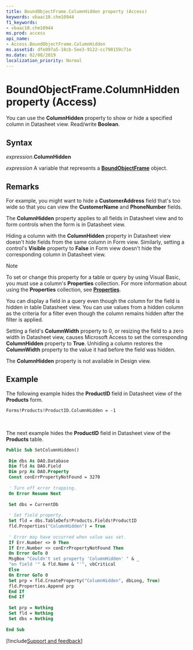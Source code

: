 ```yaml
---
title: BoundObjectFrame.ColumnHidden property (Access)
keywords: vbaac10.chm10944
f1_keywords:
- vbaac10.chm10944
ms.prod: access
api_name:
- Access.BoundObjectFrame.ColumnHidden
ms.assetid: dfe097a5-18cb-5ee3-9122-cc790159c71e
ms.date: 02/08/2019
localization_priority: Normal
---
```



# BoundObjectFrame.ColumnHidden property (Access)

You can use the **ColumnHidden** property to show or hide a specified column in Datasheet view. Read/write **Boolean**. 


## Syntax

_expression_.**ColumnHidden**

_expression_ A variable that represents a **[BoundObjectFrame](Access.BoundObjectFrame.md)** object.


## Remarks

For example, you might want to hide a **CustomerAddress** field that's too wide so that you can view the **CustomerName** and **PhoneNumber** fields.

The **ColumnHidden** property applies to all fields in Datasheet view and to form controls when the form is in Datasheet view.

Hiding a column with the **ColumnHidden** property in Datasheet view doesn't hide fields from the same column in Form view. Similarly, setting a control's **Visible** property to **False** in Form view doesn't hide the corresponding column in Datasheet view.

> [!NOTE] 
> To set or change this property for a table or query by using Visual Basic, you must use a column's **Properties** collection. For more information about using the **Properties** collection, see **[Properties](access.boundobjectframe.properties.md)**.

You can display a field in a query even though the column for the field is hidden in table Datasheet view. You can use values from a hidden column as the criteria for a filter even though the column remains hidden after the filter is applied.

Setting a field's **ColumnWidth** property to 0, or resizing the field to a zero width in Datasheet view, causes Microsoft Access to set the corresponding **ColumnHidden** property to **True**. Unhiding a column restores the **ColumnWidth** property to the value it had before the field was hidden.

The **ColumnHidden** property is not available in Design view.


## Example

The following example hides the **ProductID** field in Datasheet view of the **Products** form.

```vb
Forms!Products!ProductID.ColumnHidden = -1
```

<br/>

The next example hides the **ProductID** field in Datasheet view of the **Products** table.

```vb
Public Sub SetColumnHidden() 
 
 Dim dbs As DAO.Database 
 Dim fld As DAO.Field 
 Dim prp As DAO.Property 
 Const conErrPropertyNotFound = 3270 
 
 ' Turn off error trapping. 
 On Error Resume Next 
 
 Set dbs = CurrentDb 
 
 ' Set field property. 
 Set fld = dbs.TableDefs!Products.Fields!ProductID 
 fld.Properties("ColumnHidden") = True 
 
 ' Error may have occurred when value was set. 
 If Err.Number <> 0 Then 
 If Err.Number <> conErrPropertyNotFound Then 
 On Error GoTo 0 
 MsgBox "Couldn't set property 'ColumnHidden' " & _ 
 "on field '" & fld.Name & "'", vbCritical 
 Else 
 On Error GoTo 0 
 Set prp = fld.CreateProperty("ColumnHidden", dbLong, True) 
 fld.Properties.Append prp 
 End If 
 End If 
 
 Set prp = Nothing 
 Set fld = Nothing 
 Set dbs = Nothing 
 
End Sub
```




[!include[Support and feedback](~/includes/feedback-boilerplate.md)]